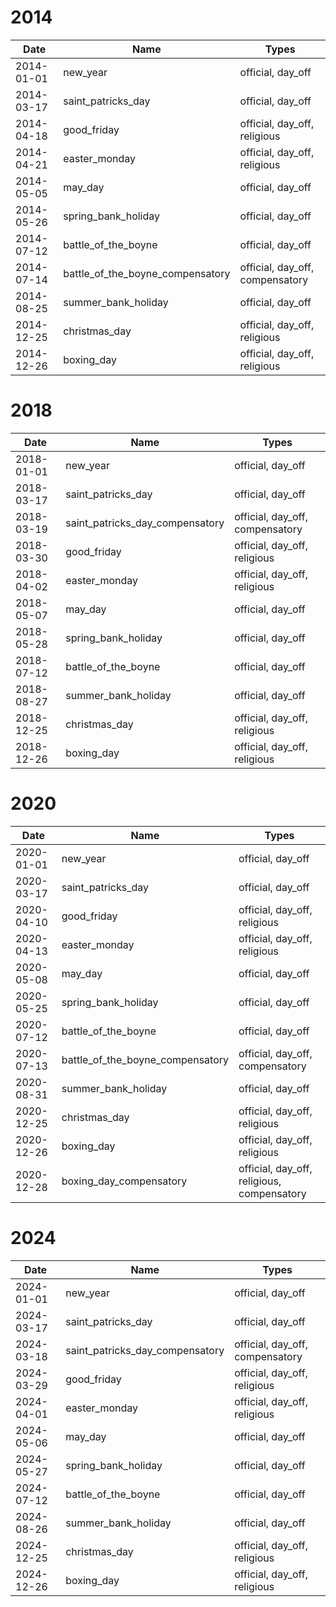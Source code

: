 # 2014

| Date       | Name                             | Types                           |
|------------|----------------------------------|---------------------------------|
| 2014-01-01 | new_year                         | official, day_off               |
| 2014-03-17 | saint_patricks_day               | official, day_off               |
| 2014-04-18 | good_friday                      | official, day_off, religious    |
| 2014-04-21 | easter_monday                    | official, day_off, religious    |
| 2014-05-05 | may_day                          | official, day_off               |
| 2014-05-26 | spring_bank_holiday              | official, day_off               |
| 2014-07-12 | battle_of_the_boyne              | official, day_off               |
| 2014-07-14 | battle_of_the_boyne_compensatory | official, day_off, compensatory |
| 2014-08-25 | summer_bank_holiday              | official, day_off               |
| 2014-12-25 | christmas_day                    | official, day_off, religious    |
| 2014-12-26 | boxing_day                       | official, day_off, religious    |

# 2018

| Date       | Name                            | Types                           |
|------------|---------------------------------|---------------------------------|
| 2018-01-01 | new_year                        | official, day_off               |
| 2018-03-17 | saint_patricks_day              | official, day_off               |
| 2018-03-19 | saint_patricks_day_compensatory | official, day_off, compensatory |
| 2018-03-30 | good_friday                     | official, day_off, religious    |
| 2018-04-02 | easter_monday                   | official, day_off, religious    |
| 2018-05-07 | may_day                         | official, day_off               |
| 2018-05-28 | spring_bank_holiday             | official, day_off               |
| 2018-07-12 | battle_of_the_boyne             | official, day_off               |
| 2018-08-27 | summer_bank_holiday             | official, day_off               |
| 2018-12-25 | christmas_day                   | official, day_off, religious    |
| 2018-12-26 | boxing_day                      | official, day_off, religious    |

# 2020

| Date       | Name                             | Types                                      |
|------------|----------------------------------|--------------------------------------------|
| 2020-01-01 | new_year                         | official, day_off                          |
| 2020-03-17 | saint_patricks_day               | official, day_off                          |
| 2020-04-10 | good_friday                      | official, day_off, religious               |
| 2020-04-13 | easter_monday                    | official, day_off, religious               |
| 2020-05-08 | may_day                          | official, day_off                          |
| 2020-05-25 | spring_bank_holiday              | official, day_off                          |
| 2020-07-12 | battle_of_the_boyne              | official, day_off                          |
| 2020-07-13 | battle_of_the_boyne_compensatory | official, day_off, compensatory            |
| 2020-08-31 | summer_bank_holiday              | official, day_off                          |
| 2020-12-25 | christmas_day                    | official, day_off, religious               |
| 2020-12-26 | boxing_day                       | official, day_off, religious               |
| 2020-12-28 | boxing_day_compensatory          | official, day_off, religious, compensatory |

# 2024

| Date       | Name                            | Types                           |
|------------|---------------------------------|---------------------------------|
| 2024-01-01 | new_year                        | official, day_off               |
| 2024-03-17 | saint_patricks_day              | official, day_off               |
| 2024-03-18 | saint_patricks_day_compensatory | official, day_off, compensatory |
| 2024-03-29 | good_friday                     | official, day_off, religious    |
| 2024-04-01 | easter_monday                   | official, day_off, religious    |
| 2024-05-06 | may_day                         | official, day_off               |
| 2024-05-27 | spring_bank_holiday             | official, day_off               |
| 2024-07-12 | battle_of_the_boyne             | official, day_off               |
| 2024-08-26 | summer_bank_holiday             | official, day_off               |
| 2024-12-25 | christmas_day                   | official, day_off, religious    |
| 2024-12-26 | boxing_day                      | official, day_off, religious    |
